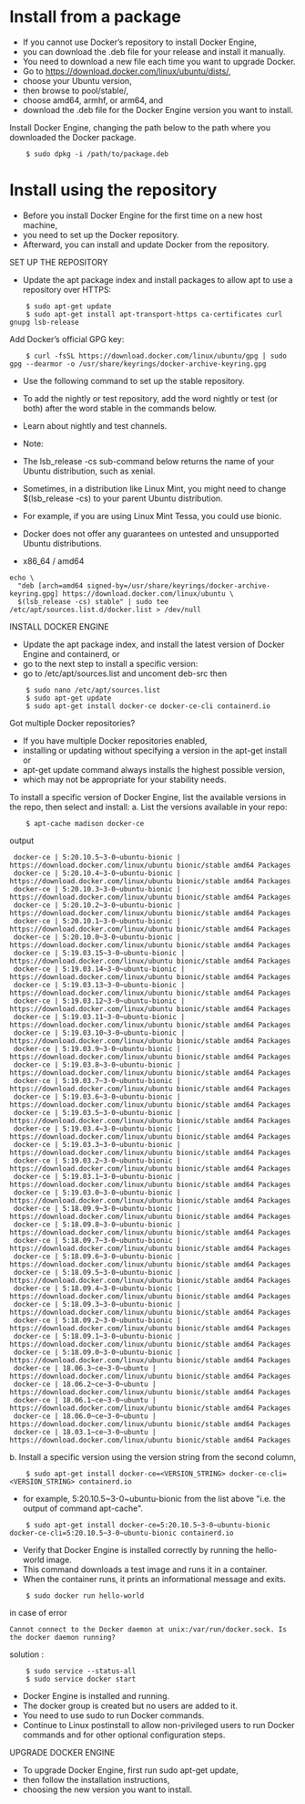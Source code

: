 # Install from a package
- If you cannot use Docker’s repository to install Docker Engine, 
- you can download the .deb file for your release and install it manually. 
- You need to download a new file each time you want to upgrade Docker.
- Go to https://download.docker.com/linux/ubuntu/dists/, 
- choose your Ubuntu version, 
- then browse to pool/stable/, 
- choose amd64, armhf, or arm64, and 
- download the .deb file for the Docker Engine version you want to install.

Install Docker Engine, changing the path below to the path where you downloaded the Docker package.
```
    $ sudo dpkg -i /path/to/package.deb
```


# Install using the repository
- Before you install Docker Engine for the first time on a new host machine, 
- you need to set up the Docker repository. 
- Afterward, you can install and update Docker from the repository.

SET UP THE REPOSITORY
- Update the apt package index and install packages to allow apt to use a repository over HTTPS:
```
    $ sudo apt-get update
    $ sudo apt-get install apt-transport-https ca-certificates curl gnupg lsb-release
```
Add Docker’s official GPG key:
```
    $ curl -fsSL https://download.docker.com/linux/ubuntu/gpg | sudo gpg --dearmor -o /usr/share/keyrings/docker-archive-keyring.gpg
```

- Use the following command to set up the stable repository. 
- To add the nightly or test repository, add the word nightly or test (or both) after the word stable in the commands below. 
- Learn about nightly and test channels.

- Note: 
- The lsb_release -cs sub-command below returns the name of your Ubuntu distribution, such as xenial. 
- Sometimes, in a distribution like Linux Mint, you might need to change $(lsb_release -cs) to your parent Ubuntu distribution. 
- For example, if you are using Linux Mint Tessa, you could use bionic. 
- Docker does not offer any guarantees on untested and unsupported Ubuntu distributions.
- x86_64 / amd64

```
echo \
  "deb [arch=amd64 signed-by=/usr/share/keyrings/docker-archive-keyring.gpg] https://download.docker.com/linux/ubuntu \
  $(lsb_release -cs) stable" | sudo tee /etc/apt/sources.list.d/docker.list > /dev/null
```

INSTALL DOCKER ENGINE
- Update the apt package index, and install the latest version of Docker Engine and containerd, or 
- go to the next step to install a specific version:
- go to /etc/apt/sources.list and uncoment deb-src then 
``` 
    $ sudo nano /etc/apt/sources.list
    $ sudo apt-get update
    $ sudo apt-get install docker-ce docker-ce-cli containerd.io
```

Got multiple Docker repositories?
- If you have multiple Docker repositories enabled, 
- installing or updating without specifying a version in the apt-get install or 
- apt-get update command always installs the highest possible version, 
- which may not be appropriate for your stability needs.

To install a specific version of Docker Engine, list the available versions in the repo, then select and install:
a. List the versions available in your repo:
```
    $ apt-cache madison docker-ce
```
output 
```
 docker-ce | 5:20.10.5~3-0~ubuntu-bionic | https://download.docker.com/linux/ubuntu bionic/stable amd64 Packages
 docker-ce | 5:20.10.4~3-0~ubuntu-bionic | https://download.docker.com/linux/ubuntu bionic/stable amd64 Packages
 docker-ce | 5:20.10.3~3-0~ubuntu-bionic | https://download.docker.com/linux/ubuntu bionic/stable amd64 Packages
 docker-ce | 5:20.10.2~3-0~ubuntu-bionic | https://download.docker.com/linux/ubuntu bionic/stable amd64 Packages
 docker-ce | 5:20.10.1~3-0~ubuntu-bionic | https://download.docker.com/linux/ubuntu bionic/stable amd64 Packages
 docker-ce | 5:20.10.0~3-0~ubuntu-bionic | https://download.docker.com/linux/ubuntu bionic/stable amd64 Packages
 docker-ce | 5:19.03.15~3-0~ubuntu-bionic | https://download.docker.com/linux/ubuntu bionic/stable amd64 Packages
 docker-ce | 5:19.03.14~3-0~ubuntu-bionic | https://download.docker.com/linux/ubuntu bionic/stable amd64 Packages
 docker-ce | 5:19.03.13~3-0~ubuntu-bionic | https://download.docker.com/linux/ubuntu bionic/stable amd64 Packages
 docker-ce | 5:19.03.12~3-0~ubuntu-bionic | https://download.docker.com/linux/ubuntu bionic/stable amd64 Packages
 docker-ce | 5:19.03.11~3-0~ubuntu-bionic | https://download.docker.com/linux/ubuntu bionic/stable amd64 Packages
 docker-ce | 5:19.03.10~3-0~ubuntu-bionic | https://download.docker.com/linux/ubuntu bionic/stable amd64 Packages
 docker-ce | 5:19.03.9~3-0~ubuntu-bionic | https://download.docker.com/linux/ubuntu bionic/stable amd64 Packages
 docker-ce | 5:19.03.8~3-0~ubuntu-bionic | https://download.docker.com/linux/ubuntu bionic/stable amd64 Packages
 docker-ce | 5:19.03.7~3-0~ubuntu-bionic | https://download.docker.com/linux/ubuntu bionic/stable amd64 Packages
 docker-ce | 5:19.03.6~3-0~ubuntu-bionic | https://download.docker.com/linux/ubuntu bionic/stable amd64 Packages
 docker-ce | 5:19.03.5~3-0~ubuntu-bionic | https://download.docker.com/linux/ubuntu bionic/stable amd64 Packages
 docker-ce | 5:19.03.4~3-0~ubuntu-bionic | https://download.docker.com/linux/ubuntu bionic/stable amd64 Packages
 docker-ce | 5:19.03.3~3-0~ubuntu-bionic | https://download.docker.com/linux/ubuntu bionic/stable amd64 Packages
 docker-ce | 5:19.03.2~3-0~ubuntu-bionic | https://download.docker.com/linux/ubuntu bionic/stable amd64 Packages
 docker-ce | 5:19.03.1~3-0~ubuntu-bionic | https://download.docker.com/linux/ubuntu bionic/stable amd64 Packages
 docker-ce | 5:19.03.0~3-0~ubuntu-bionic | https://download.docker.com/linux/ubuntu bionic/stable amd64 Packages
 docker-ce | 5:18.09.9~3-0~ubuntu-bionic | https://download.docker.com/linux/ubuntu bionic/stable amd64 Packages
 docker-ce | 5:18.09.8~3-0~ubuntu-bionic | https://download.docker.com/linux/ubuntu bionic/stable amd64 Packages
 docker-ce | 5:18.09.7~3-0~ubuntu-bionic | https://download.docker.com/linux/ubuntu bionic/stable amd64 Packages
 docker-ce | 5:18.09.6~3-0~ubuntu-bionic | https://download.docker.com/linux/ubuntu bionic/stable amd64 Packages
 docker-ce | 5:18.09.5~3-0~ubuntu-bionic | https://download.docker.com/linux/ubuntu bionic/stable amd64 Packages
 docker-ce | 5:18.09.4~3-0~ubuntu-bionic | https://download.docker.com/linux/ubuntu bionic/stable amd64 Packages
 docker-ce | 5:18.09.3~3-0~ubuntu-bionic | https://download.docker.com/linux/ubuntu bionic/stable amd64 Packages
 docker-ce | 5:18.09.2~3-0~ubuntu-bionic | https://download.docker.com/linux/ubuntu bionic/stable amd64 Packages
 docker-ce | 5:18.09.1~3-0~ubuntu-bionic | https://download.docker.com/linux/ubuntu bionic/stable amd64 Packages
 docker-ce | 5:18.09.0~3-0~ubuntu-bionic | https://download.docker.com/linux/ubuntu bionic/stable amd64 Packages
 docker-ce | 18.06.3~ce~3-0~ubuntu | https://download.docker.com/linux/ubuntu bionic/stable amd64 Packages
 docker-ce | 18.06.2~ce~3-0~ubuntu | https://download.docker.com/linux/ubuntu bionic/stable amd64 Packages
 docker-ce | 18.06.1~ce~3-0~ubuntu | https://download.docker.com/linux/ubuntu bionic/stable amd64 Packages
 docker-ce | 18.06.0~ce~3-0~ubuntu | https://download.docker.com/linux/ubuntu bionic/stable amd64 Packages
 docker-ce | 18.03.1~ce~3-0~ubuntu | https://download.docker.com/linux/ubuntu bionic/stable amd64 Packages
```

b. Install a specific version using the version string from the second column, 
```
    $ sudo apt-get install docker-ce=<VERSION_STRING> docker-ce-cli=<VERSION_STRING> containerd.io
```

- for example, 5:20.10.5~3-0~ubuntu-bionic from the list above "i.e. the output of command apt-cache".
```
    $ sudo apt-get install docker-ce=5:20.10.5~3-0~ubuntu-bionic docker-ce-cli=5:20.10.5~3-0~ubuntu-bionic containerd.io
```

- Verify that Docker Engine is installed correctly by running the hello-world image.
- This command downloads a test image and runs it in a container. 
- When the container runs, it prints an informational message and exits.
```
    $ sudo docker run hello-world
```
in case of error 
```
Cannot connect to the Docker daemon at unix:/var/run/docker.sock. Is the docker daemon running?

```

solution :
```
    $ sudo service --status-all 
    $ sudo service docker start

```

- Docker Engine is installed and running. 
- The docker group is created but no users are added to it. 
- You need to use sudo to run Docker commands. 
- Continue to Linux postinstall to allow non-privileged users to run Docker commands and for other optional configuration steps.

UPGRADE DOCKER ENGINE
- To upgrade Docker Engine, first run sudo apt-get update, 
- then follow the installation instructions, 
- choosing the new version you want to install.



